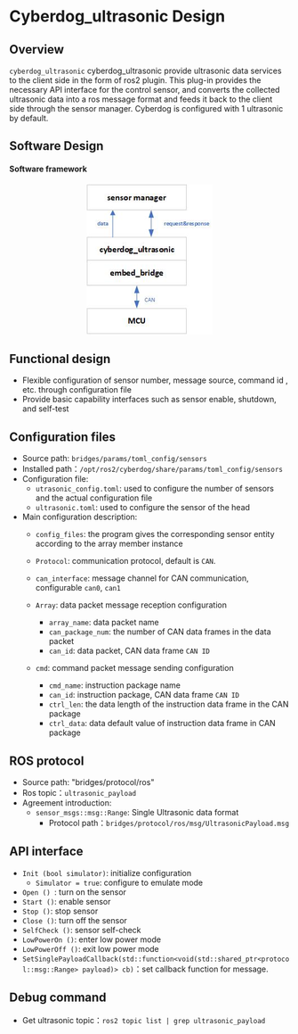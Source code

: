 # Cyberdog_ultrasonic Design

##  Overview

``cyberdog_ultrasonic`` cyberdog_ultrasonic provide ultrasonic data services to the client side in the form of ros2 plugin. This plug-in provides the necessary API interface for the control sensor, and converts the collected ultrasonic data into a ros message format and feeds it back to the client side through the sensor manager. Cyberdog is configured with 1 ultrasonic by default.

## Software Design

#### Software framework


<center>

 ![avatar](./image/cyberdog_ultrasonic/cyberdog_ultrasonic.png)

</center>

<!--
Data stream on


<center>

 ![avatar](./image/cyberdog_ultrasonic/cyberdog_ultrasonic_open_flow.png)

</center>


Data stream closed


<center>

 ![avatar](./image/cyberdog_ultrasonic/cyberdog_ultrasonic_close_flow.png)

</center>
-->

## Functional design

- Flexible configuration of sensor number, message source, command id , etc. through configuration file
- Provide basic capability interfaces such as sensor enable, shutdown, and self-test

## Configuration files

- Source path: ``bridges/params/toml_config/sensors``
- Installed path：``/opt/ros2/cyberdog/share/params/toml_config/sensors``
- Configuration file:
  - ``utrasonic_config.toml``: used to configure the number of sensors and the actual configuration file
  - ``ultrasonic.toml``: used to configure the sensor of the head
- Main configuration description:
  - ``config_files``: the program gives the corresponding sensor entity according to the array member instance
  - ``Protocol``: communication protocol, default is ``CAN``.
  - ``can_interface``: message channel for CAN communication, configurable     ``can0``, ``can1``
  - ``Array``: data packet message reception configuration
    - ``array_name``: data packet name
    - ``can_package_num``: the number of CAN data frames in the data packet
    - ``can_id``: data packet, CAN data frame ``CAN ID``

  - ``cmd``: command packet message sending configuration
    - ``cmd_name``: instruction package name
    - ``can_id``: instruction package, CAN data frame ``CAN ID``
    - ``ctrl_len``: the data length of the instruction data frame in the CAN package
    - ``ctrl_data``: data default value of instruction data frame in CAN package

## ROS protocol
- Source path: "bridges/protocol/ros"
- Ros topic：``ultrasonic_payload``
- Agreement introduction:
  - ``sensor_msgs::msg::Range``: Single Ultrasonic data format
    - Protocol path：``bridges/protocol/ros/msg/UltrasonicPayload.msg``

##  API interface
- ``Init (bool simulator)``: initialize configuration
  - ``Simulator = true``: configure to emulate mode
- ``Open () ``: turn on the sensor
- ``Start ()``: enable sensor
- ``Stop ()``: stop sensor
- ``Close ()``: turn off the sensor
- ``SelfCheck ()``: sensor self-check
- ``LowPowerOn ()``: enter low power mode
- ``LowPowerOff ()``: exit low power mode
- ``SetSinglePayloadCallback(std::function<void(std::shared_ptr<protocol::msg::Range> payload)> cb)``：set callback function for message.

## Debug command
  - Get ultrasonic topic：``ros2 topic list | grep ultrasonic_payload``